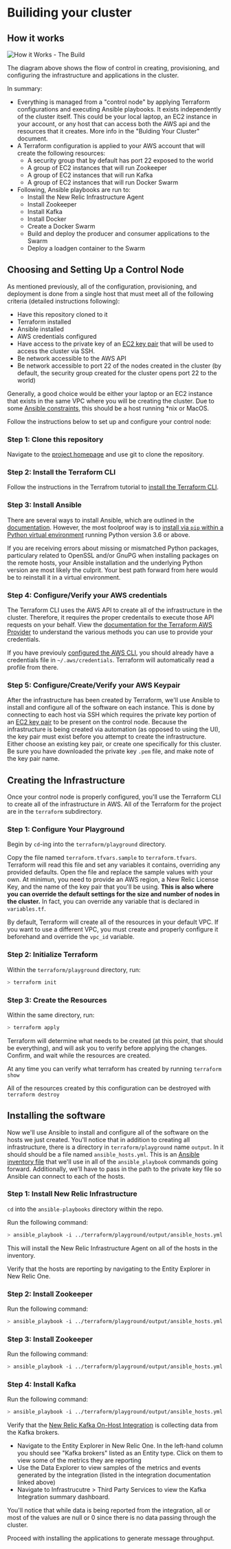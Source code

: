 # Builiding your cluster

## How it works

![How it Works - The Build](./images/kafka_playground_build.png)

The diagram above shows the flow of control in creating, provisioning, and configuring the infrastructure and applications in the cluster.

In summary:

- Everything is managed from a "control node" by applying Terraform configurations and executing Ansible playbooks.  It exists independently of the cluster itself.  This could be your local laptop, an EC2 instance in your account, or any host that can access both the AWS api and the resources that it creates.  More info in the "Bulding Your Cluster" document.
- A Terraform configuration is applied to your AWS account that will create the following resources:
    - A security group that by default has port 22 exposed to the world
    - A group of EC2 instances that will run Zookeeper
    - A group of EC2 instances that will run Kafka
    - A group of EC2 instances that will run Docker Swarm
- Following, Ansible playbooks are run to:
    - Install the New Relic Infrastructure Agent
    - Install Zookeeper
    - Install Kafka
    - Install Docker
    - Create a Docker Swarm
    - Build and deploy the producer and consumer applications to the Swarm
    - Deploy a loadgen container to the Swarm

 ## Choosing and Setting Up a Control Node

As mentioned previously, all of the configuration, provisioning, and deployment is done from a single host that must meet all of the following criteria (detailed instructions following):
- Have this repository cloned to it
- Terraform installed
- Ansible installed
- AWS credentials configured
- Have access to the private key of an [EC2 key pair](https://docs.aws.amazon.com/AWSEC2/latest/UserGuide/ec2-key-pairs.html) that will be used to access the cluster via SSH.
- Be network accessible to the AWS API
- Be network accessible to port 22 of the nodes created in the cluster (by default, the security group created for the cluster opens port 22 to the world)

Generally, a good choice would be either your laptop or an EC2 instance that exists in the same VPC where you will be creating the cluster.  Due to some [Ansible constraints](http://blog.rolpdog.com/2020/03/why-no-ansible-controller-for-windows.html), this should be a host running *nix or MacOS.

Follow the instructions below to set up and configure your control node:

### Step 1: Clone this repository
Navigate to the [project homepage](https://github.com/newrelic-experimental/newrelic-kafka-playground) and use git to clone the repository.

### Step 2: Install the Terraform CLI
Follow the instructions in the Terrafrom tutorial to [install the Terraform CLI](https://learn.hashicorp.com/tutorials/terraform/install-cli).

### Step 3: Install Ansible
There are several ways to install Ansible, which are outlined in the [documentation](https://docs.ansible.com/ansible/latest/installation_guide/intro_installation.html).
However, the most foolproof way is to [install via `pip` within a Python virtual environment](https://docs.ansible.com/ansible/latest/installation_guide/intro_installation.html#virtual-environments) running Python version 3.6 or above.

If you are receiving errors about missing or mismatched Python packages, particulary related to OpenSSL and/or GnuPG when installing packages on the remote hosts, your Ansible installation and the underlying Python version are most likely the culprit.  Your best path forward from here would be to reinstall it in a virtual environment.

### Step 4: Configure/Verify your AWS credentials
The Terraform CLI uses the AWS API to create all of the infrastructure in the cluster.  Therefore, it requires the proper credentails to execute those API requests on your behalf.  View the [documentation for the Terraform AWS Provider](https://registry.terraform.io/providers/hashicorp/aws/latest/docs) to understand the various methods you can use to provide your credentials.

If you have previouly [configured the AWS CLI](https://docs.aws.amazon.com/cli/latest/userguide/cli-configure-quickstart.html), you should already have a credentials file in `~/.aws/credentials`.  Terraform will automatically read a profile from there.

### Step 5: Configure/Create/Verify your AWS Keypair
After the infrastructure has been created by Terraform, we'll use Ansible to install and configure all of the software on each instance.  This is done by connecting to each host via SSH which requires the private key portion of an [EC2 key pair](https://docs.aws.amazon.com/AWSEC2/latest/UserGuide/ec2-key-pairs.html) to be present on the control node.  Because the infrastructure is being created via automation (as opposed to using the UI), the key pair must exist before you attempt to create the infrastructure.  Either choose an existing key pair, or create one specifically for this cluster.  Be sure you have downloaded the private key `.pem` file, and make note of the key pair name.

## Creating the Infrastructure
Once your control node is properly configured, you'll use the Terraform CLI to create all of the infrastructure in AWS.  All of the Terraform for the project are in the `terraform` subdirectory.

### Step 1: Configure Your Playground
Begin by `cd`-ing into the `terraform/playground` directory.

Copy the file named `terraform.tfvars.sample` to `terraform.tfvars`.  Terraform will read this file and set any variables it contains, overriding any provided defaults.  Open the file and replace the sample values with your own.
At minimun, you need to provide an AWS region, a New Relic License Key, and the name of the key pair that you'll be using.  **This is also where you can override the default settings for the size and number of nodes in the cluster.**  In fact, you can override any variable that is declared in `variables.tf`.

By default, Terraform will create all of the resources in your default VPC.  If you want to use a different VPC, you must create and properly configure it beforehand and override the `vpc_id` variable.

### Step 2: Initialize Terraform
Within the `terraform/playground` directory, run:
```bash
> terraform init
```

### Step 3: Create the Resources
Within the same directory, run:
```bash
> terraform apply
```
Terraform will determine what needs to be created (at this point, that should be everything), and will ask you to verify before applying the changes.  Confirm, and wait while the resources are created.

At any time you can verify what terraform has created by running `terraform show`

All of the resources created by this configuration can be destroyed with `terraform destroy`

## Installing the software
Now we'll use Ansible to install and configure all of the software on the hosts we just created.  You'll notice that in addition to creating all infrastructure, there is a directory in `terraform/playground` name `output`.  In it should should be a file named `ansible_hosts.yml`.   This is an [Ansible inventory file](https://docs.ansible.com/ansible/latest/user_guide/intro_inventory.html) that we'll use in all of the `ansible_playbook` commands going forward.   Additionally, we'll have to pass in the path to the private key file so Ansible can connect to each of the hosts.

### Step 1: Install New Relic Infrastructure
`cd` into the `ansible-playbooks` directory within the repo.

Run the following command:
```bash
> ansible_playbook -i ../terraform/playground/output/ansible_hosts.yml --private-key=path/to/your/key.pem newrelic-infrastructure.yml
```

This will install the New Relic Infrastructure Agent on all of the hosts in the inventory.

Verify that the hosts are reporting by navigating to the Entity Explorer in New Relic One.

### Step 2: Install Zookeeper
Run the following command:
```bash
> ansible_playbook -i ../terraform/playground/output/ansible_hosts.yml --private-key=path/to/your/key.pem zookeeper.yml
```

### Step 3: Install Zookeeper
Run the following command:
```bash
> ansible_playbook -i ../terraform/playground/output/ansible_hosts.yml --private-key=path/to/your/key.pem zookeeper.yml
```

### Step 4: Install Kafka
Run the following command:
```bash
> ansible_playbook -i ../terraform/playground/output/ansible_hosts.yml --private-key=path/to/your/key.pem kafka-brokers.yml
```

Verify that the [New Relic Kafka On-Host Integration](https://docs.newrelic.com/docs/integrations/host-integrations/host-integrations-list/kafka-monitoring-integration) is collecting data from the Kafka brokers.
 - Navigate to the Entity Explorer in New Relic One.  In the left-hand column you should see "Kafka brokers" listed as an Entity type.  Click on them to view some of the metrics they are reporting
 - Use the Data Explorer to view samples of the metrics and events generated by the integration (listed in the integration documentation linked above)
 - Navigate to Infrastrucutre > Third Party Services to view the Kafka Integration summary dashboard.

 You'll notice that while data is being reported from the integration, all or most of the values are null or 0 since there is no data passing through the cluster.

 Proceed with installing the applications to generate message throughput.